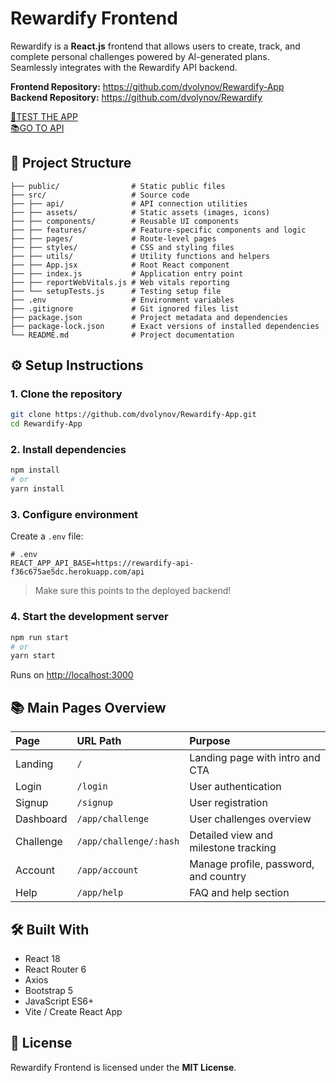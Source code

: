 # Rewardify Frontend

Rewardify is a **React.js** frontend that allows users to create, track, and complete personal challenges powered by AI-generated plans.  
Seamlessly integrates with the Rewardify API backend.


**Frontend Repository:** https://github.com/dvolynov/Rewardify-App  
**Backend Repository:** https://github.com/dvolynov/Rewardify


[🚀TEST THE APP](https://rewardify-hack-9862f082da4d.herokuapp.com/)   
[📚GO TO API](https://rewardify-api-f36c675ae5dc.herokuapp.com/docs)


## 📂 Project Structure

```
├── public/                # Static public files
├── src/                   # Source code
├── ├── api/               # API connection utilities
├── ├── assets/            # Static assets (images, icons)
├── ├── components/        # Reusable UI components
├── ├── features/          # Feature-specific components and logic
├── ├── pages/             # Route-level pages
├── ├── styles/            # CSS and styling files
├── ├── utils/             # Utility functions and helpers
├── ├── App.jsx            # Root React component
├── ├── index.js           # Application entry point
├── ├── reportWebVitals.js # Web vitals reporting
├── └── setupTests.js      # Testing setup file
├── .env                   # Environment variables
├── .gitignore             # Git ignored files list
├── package.json           # Project metadata and dependencies
├── package-lock.json      # Exact versions of installed dependencies
└── README.md              # Project documentation
```

## ⚙️ Setup Instructions

### 1. Clone the repository

```bash
git clone https://github.com/dvolynov/Rewardify-App.git
cd Rewardify-App
```

### 2. Install dependencies

```bash
npm install
# or
yarn install
```

### 3. Configure environment

Create a `.env` file:

```dotenv
# .env
REACT_APP_API_BASE=https://rewardify-api-f36c675ae5dc.herokuapp.com/api
```

> Make sure this points to the deployed backend!

### 4. Start the development server

```bash
npm run start
# or
yarn start
```

Runs on [http://localhost:3000](http://localhost:3000)

## 📚 Main Pages Overview

| Page         | URL Path             | Purpose                                   |
|:-------------|:---------------------|:-----------------------------------------|
| Landing      | `/`                   | Landing page with intro and CTA          |
| Login        | `/login`              | User authentication                      |
| Signup       | `/signup`             | User registration                        |
| Dashboard    | `/app/challenge`      | User challenges overview                 |
| Challenge    | `/app/challenge/:hash`| Detailed view and milestone tracking     |
| Account      | `/app/account`        | Manage profile, password, and country    |
| Help         | `/app/help`           | FAQ and help section                     |


## 🛠 Built With

- React 18
- React Router 6
- Axios
- Bootstrap 5
- JavaScript ES6+
- Vite / Create React App

## 📄 License

Rewardify Frontend is licensed under the **MIT License**.
